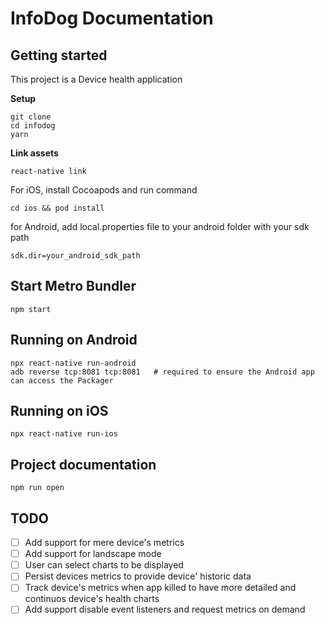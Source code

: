 # InfoDog Documentation

## Getting started

This project is a Device health application

**Setup**

```shell
git clone
cd infodog
yarn
```
**Link assets**

```shell
react-native link
```
For iOS, install Cocoapods and run command

```shell
cd ios && pod install
```

for Android, add local.properties file to your android folder with your sdk path
```shell
sdk.dir=your_android_sdk_path
```

## Start Metro Bundler

  ```shell
  npm start
  ```

## Running on Android

  ```shell
  npx react-native run-android
  adb reverse tcp:8081 tcp:8081   # required to ensure the Android app can access the Packager
  ```


## Running on iOS

  ```shell
  npx react-native run-ios
  ```

## Project documentation

  ```shell
  npm run open
  ```

## TODO

- [ ] Add support for mere device's metrics
- [ ] Add support for landscape mode
- [ ] User can select charts to be displayed
- [ ] Persist devices metrics to provide device' historic data
- [ ] Track device's metrics when app killed to have more detailed and continuos device's health charts
- [ ] Add support disable event listeners and request metrics on demand